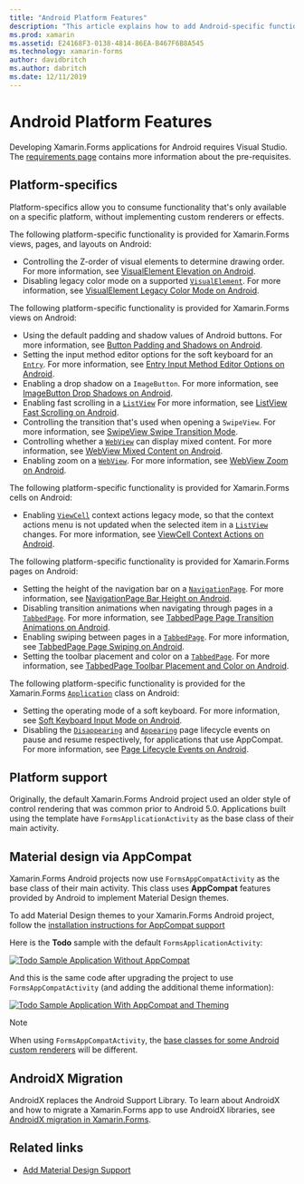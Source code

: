 ```yaml
---
title: "Android Platform Features"
description: "This article explains how to add Android-specific functionality to Xamarin.Forms applications."
ms.prod: xamarin
ms.assetid: E24168F3-0138-4814-86EA-B467F6B8A545
ms.technology: xamarin-forms
author: davidbritch
ms.author: dabritch
ms.date: 12/11/2019
---
```


# Android Platform Features

Developing Xamarin.Forms applications for Android requires Visual Studio. The [requirements page](~/get-started/requirements.md) contains more information about the pre-requisites.

## Platform-specifics

Platform-specifics allow you to consume functionality that's only available on a specific platform, without implementing custom renderers or effects.

The following platform-specific functionality is provided for Xamarin.Forms views, pages, and layouts on Android:

- Controlling the Z-order of visual elements to determine drawing order. For more information, see [VisualElement Elevation on Android](visualelement-elevation.md).
- Disabling legacy color mode on a supported [`VisualElement`](xref:Xamarin.Forms.VisualElement). For more information, see [VisualElement Legacy Color Mode on Android](legacy-color-mode.md).

The following platform-specific functionality is provided for Xamarin.Forms views on Android:

- Using the default padding and shadow values of Android buttons. For more information, see [Button Padding and Shadows on Android](button-padding-shadow.md).
- Setting the input method editor options for the soft keyboard for an [`Entry`](xref:Xamarin.Forms.Entry). For more information, see [Entry Input Method Editor Options on Android](entry-ime-options.md).
- Enabling a drop shadow on a `ImageButton`. For more information, see [ImageButton Drop Shadows on Android](imagebutton-drop-shadow.md).
- Enabling fast scrolling in a [`ListView`](xref:Xamarin.Forms.ListView) For more information, see [ListView Fast Scrolling on Android](listview-fast-scrolling.md).
- Controlling the transition that's used when opening a `SwipeView`. For more information, see [SwipeView Swipe Transition Mode](swipeview-swipetransitionmode.md).
- Controlling whether a [`WebView`](xref:Xamarin.Forms.WebView) can display mixed content. For more information, see [WebView Mixed Content on Android](webview-mixed-content.md).
- Enabling zoom on a [`WebView`](xref:Xamarin.Forms.WebView). For more information, see [WebView Zoom on Android](webview-zoom-controls.md).

The following platform-specific functionality is provided for Xamarin.Forms cells on Android:

- Enabling [`ViewCell`](xref:Xamarin.Forms.ViewCell) context actions legacy mode, so that the context actions menu is not updated when the selected item in a [`ListView`](xref:Xamarin.Forms.ListView) changes. For more information, see [ViewCell Context Actions on Android](viewcell-context-actions.md).

The following platform-specific functionality is provided for Xamarin.Forms pages on Android:

- Setting the height of the navigation bar on a [`NavigationPage`](xref:Xamarin.Forms.NavigationPage). For more information, see [NavigationPage Bar Height on Android](navigationpage-bar-height.md).
- Disabling transition animations when navigating through pages in a [`TabbedPage`](xref:Xamarin.Forms.TabbedPage). For more information, see [TabbedPage Page Transition Animations on Android](tabbedpage-transition-animations.md).
- Enabling swiping between pages in a [`TabbedPage`](xref:Xamarin.Forms.TabbedPage). For more information, see [TabbedPage Page Swiping on Android](tabbedpage-page-swiping.md).
- Setting the toolbar placement and color on a [`TabbedPage`](xref:Xamarin.Forms.TabbedPage). For more information, see [TabbedPage Toolbar Placement and Color on Android](tabbedpage-toolbar-placement-color.md).

The following platform-specific functionality is provided for the Xamarin.Forms [`Application`](xref:Xamarin.Forms.Application) class on Android:

- Setting the operating mode of a soft keyboard. For more information, see [Soft Keyboard Input Mode on Android](soft-keyboard-input-mode.md).
- Disabling the [`Disappearing`](xref:Xamarin.Forms.Page.Appearing) and [`Appearing`](xref:Xamarin.Forms.Page.Appearing) page lifecycle events on pause and resume respectively, for applications that use AppCompat. For more information, see [Page Lifecycle Events on Android](page-lifecycle-events.md).

## Platform support

Originally, the default Xamarin.Forms Android project used an older style of control rendering that was common prior to Android 5.0. Applications built using the template have `FormsApplicationActivity` as the base class of their main activity.

## Material design via AppCompat

Xamarin.Forms Android projects now use `FormsAppCompatActivity` as the base class of their main activity. This class uses **AppCompat** features provided by Android to implement Material Design themes.

To add Material Design themes to your Xamarin.Forms Android project, follow the [installation instructions for AppCompat support](appcompat-material-design.md)

Here is the **Todo** sample with the default `FormsApplicationActivity`:

[![](images/before-appcompat-sml.png "Todo Sample Application Without AppCompat")](images/before-appcompat.png#lightbox "Todo Sample Application Without AppCompat")

And this is the same code after upgrading the project to use `FormsAppCompatActivity` (and adding the additional theme information):

[![](images/post-appcompat-sml.png "Todo Sample Application With AppCompat and Theming")](images/post-appcompat.png#lightbox "Todo Sample Application With AppCompat and Theming")

> [!NOTE]
> When using `FormsAppCompatActivity`, the [base classes for some Android custom renderers](~/xamarin-forms/app-fundamentals/custom-renderer/renderers.md) will be different.

## AndroidX Migration

AndroidX replaces the Android Support Library. To learn about AndroidX and how to migrate a Xamarin.Forms app to use AndroidX libraries, see [AndroidX migration in Xamarin.Forms](~/xamarin-forms/platform/android/androidx-migration.md).

## Related links

- [Add Material Design Support](appcompat-material-design.md)
